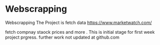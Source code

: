 # Webscrapping
Webscrapping
The Project is fetch data https://www.marketwatch.com/ 

fetch compnay staock prices and more .
This is initial stage for first week project prgress. further work not updated at github.com
